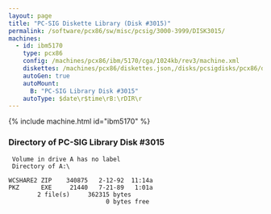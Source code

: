 ```yaml
---
layout: page
title: "PC-SIG Diskette Library (Disk #3015)"
permalink: /software/pcx86/sw/misc/pcsig/3000-3999/DISK3015/
machines:
  - id: ibm5170
    type: pcx86
    config: /machines/pcx86/ibm/5170/cga/1024kb/rev3/machine.xml
    diskettes: /machines/pcx86/diskettes.json,/disks/pcsigdisks/pcx86/diskettes.json
    autoGen: true
    autoMount:
      B: "PC-SIG Library Disk #3015"
    autoType: $date\r$time\rB:\rDIR\r
---
```


{% include machine.html id="ibm5170" %}

### Directory of PC-SIG Library Disk #3015

     Volume in drive A has no label
     Directory of A:\

    WCSHARE2 ZIP    340875   2-12-92  11:14a
    PKZ      EXE     21440   7-21-89   1:01a
            2 file(s)     362315 bytes
                               0 bytes free
